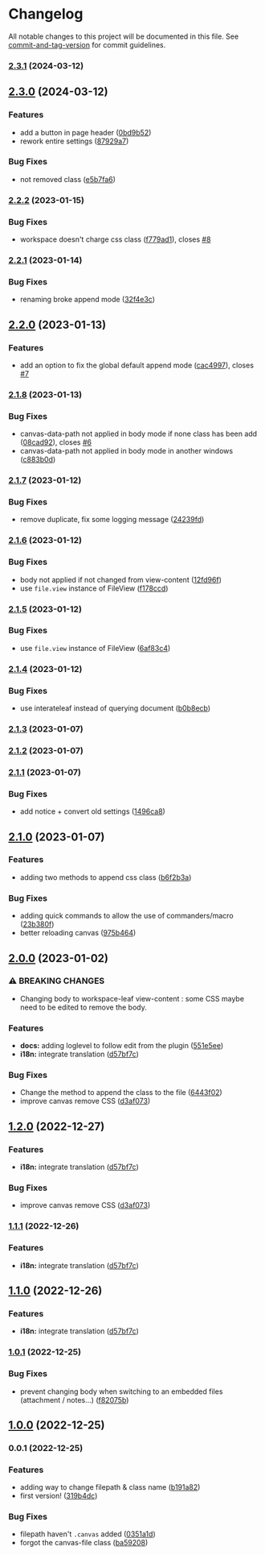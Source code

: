 # Changelog

All notable changes to this project will be documented in this file. See [commit-and-tag-version](https://github.com/absolute-version/commit-and-tag-version) for commit guidelines.

### [2.3.1](https://github.com/Lisandra-dev/obsidian-canvas-css-class/compare/2.3.0...2.3.1) (2024-03-12)

## [2.3.0](https://github.com/Lisandra-dev/obsidian-canvas-css-class/compare/2.2.2...2.3.0) (2024-03-12)


### Features

* add a button in page header ([0bd9b52](https://github.com/Lisandra-dev/obsidian-canvas-css-class/commit/0bd9b527ffb47ae6dbfbfa3fcf3e61497db4e516))
* rework entire settings ([87929a7](https://github.com/Lisandra-dev/obsidian-canvas-css-class/commit/87929a709000d46273f676ef991187a11afa8172))


### Bug Fixes

* not removed class ([e5b7fa6](https://github.com/Lisandra-dev/obsidian-canvas-css-class/commit/e5b7fa69ded468ba0fe103527c953bfd9e66da02))

### [2.2.2](https://github.com/Lisandra-dev/canvas-css-class/compare/2.2.1...2.2.2) (2023-01-15)


### Bug Fixes

* workspace doesn't charge css class ([f779ad1](https://github.com/Lisandra-dev/canvas-css-class/commit/f779ad1b6d181aa9d660bbd0df5a8a92191f82d5)), closes [#8](https://github.com/Lisandra-dev/canvas-css-class/issues/8)

### [2.2.1](https://github.com/Lisandra-dev/canvas-css-class/compare/2.2.0...2.2.1) (2023-01-14)


### Bug Fixes

* renaming broke append mode ([32f4e3c](https://github.com/Lisandra-dev/canvas-css-class/commit/32f4e3c6254b3f81ad3cfa88f9195bcc5e4c7a69))

## [2.2.0](https://github.com/Lisandra-dev/canvas-css-class/compare/2.1.8...2.2.0) (2023-01-13)


### Features

* add an option to fix the global default append mode ([cac4997](https://github.com/Lisandra-dev/canvas-css-class/commit/cac4997867d0bc6b156b97ed64f7d54676eb8e0c)), closes [#7](https://github.com/Lisandra-dev/canvas-css-class/issues/7)

### [2.1.8](https://github.com/Lisandra-dev/canvas-css-class/compare/2.1.7...2.1.8) (2023-01-13)


### Bug Fixes

* canvas-data-path not applied in body mode if none class has been add ([08cad92](https://github.com/Lisandra-dev/canvas-css-class/commit/08cad9262520583de716743339ba25e68ce49b85)), closes [#6](https://github.com/Lisandra-dev/canvas-css-class/issues/6)
* canvas-data-path not applied in body mode in another windows ([c883b0d](https://github.com/Lisandra-dev/canvas-css-class/commit/c883b0de597d6b81aca6335f350010fc0b099ef3))

### [2.1.7](https://github.com/Lisandra-dev/canvas-css-class/compare/2.1.6...2.1.7) (2023-01-12)


### Bug Fixes

* remove duplicate, fix some logging message ([24239fd](https://github.com/Lisandra-dev/canvas-css-class/commit/24239fda2e739afb53f57ce43f1481d6ca7d37d3))

### [2.1.6](https://github.com/Lisandra-dev/canvas-css-class/compare/2.1.5...2.1.6) (2023-01-12)


### Bug Fixes

* body not applied if not changed from view-content ([12fd96f](https://github.com/Lisandra-dev/canvas-css-class/commit/12fd96ff67e1c265db9eb8e19555a75f1b37a1a6))
* use `file.view` instance of FileView ([f178ccd](https://github.com/Lisandra-dev/canvas-css-class/commit/f178ccd09b4f0b2f585f992c176a572cbf97b96b))

### [2.1.5](https://github.com/Lisandra-dev/canvas-css-class/compare/2.1.4...2.1.5) (2023-01-12)


### Bug Fixes

* use `file.view` instance of FileView ([6af83c4](https://github.com/Lisandra-dev/canvas-css-class/commit/6af83c46c9bbd46b2b02fbcf246b64ac2a7bad07))

### [2.1.4](https://github.com/Lisandra-dev/canvas-css-class/compare/2.1.3...2.1.4) (2023-01-12)


### Bug Fixes

* use interateleaf instead of querying document ([b0b8ecb](https://github.com/Lisandra-dev/canvas-css-class/commit/b0b8ecb5b948ff3603fd48c4be6f8a1ab307ee78))

### [2.1.3](https://github.com/Lisandra-dev/canvas-css-class/compare/2.1.2...2.1.3) (2023-01-07)

### [2.1.2](https://github.com/Lisandra-dev/canvas-css-class/compare/2.1.1...2.1.2) (2023-01-07)

### [2.1.1](https://github.com/Lisandra-dev/canvas-css-class/compare/2.1.0...2.1.1) (2023-01-07)


### Bug Fixes

* add notice + convert old settings ([1496ca8](https://github.com/Lisandra-dev/canvas-css-class/commit/1496ca8936e56c2e1f62da7ff5ae3bbb50d40db7))

## [2.1.0](https://github.com/Lisandra-dev/canvas-css-class/compare/2.0.0...2.1.0) (2023-01-07)


### Features

* adding two methods to append css class ([b6f2b3a](https://github.com/Lisandra-dev/canvas-css-class/commit/b6f2b3a986bd4a0ec9c6c279ab6caca2f3d7effd))


### Bug Fixes

* adding quick commands to allow the use of commanders/macro ([23b380f](https://github.com/Lisandra-dev/canvas-css-class/commit/23b380f6731e6a8c259d241efc9b1642c19fb1ad))
* better reloading canvas ([975b464](https://github.com/Lisandra-dev/canvas-css-class/commit/975b464a023540b5f4136871f156acedab69ce0a))

## [2.0.0](https://github.com/Lisandra-dev/canvas-css-class/compare/1.0.1...2.0.0) (2023-01-02)


### ⚠ BREAKING CHANGES

* Changing body to workspace-leaf view-content : some CSS maybe need to be edited to remove the body.

### Features

* **docs:** adding loglevel to follow edit from the plugin ([551e5ee](https://github.com/Lisandra-dev/canvas-css-class/commit/551e5eeea4c80bc8e89be5c8754dd9b7a7ecc82f))
* **i18n:** integrate translation ([d57bf7c](https://github.com/Lisandra-dev/canvas-css-class/commit/d57bf7c8a252343cf783b8d0156d3ae4fecc7c87))


### Bug Fixes

* Change the method to append the class to the file ([6443f02](https://github.com/Lisandra-dev/canvas-css-class/commit/6443f0222af5339bc87ce4994e2b4ae56f48ca8a))
* improve canvas remove CSS ([d3af073](https://github.com/Lisandra-dev/canvas-css-class/commit/d3af0731ebc20ab38f80030ee279c384e3ad5a40))

## [1.2.0](https://github.com/Lisandra-dev/canvas-css-class/compare/1.0.1...1.2.0) (2022-12-27)


### Features

* **i18n:** integrate translation ([d57bf7c](https://github.com/Lisandra-dev/canvas-css-class/commit/d57bf7c8a252343cf783b8d0156d3ae4fecc7c87))


### Bug Fixes

* improve canvas remove CSS ([d3af073](https://github.com/Lisandra-dev/canvas-css-class/commit/d3af0731ebc20ab38f80030ee279c384e3ad5a40))

### [1.1.1](https://github.com/Lisandra-dev/canvas-css-class/compare/1.0.1...1.1.1) (2022-12-26)


### Features

* **i18n:** integrate translation ([d57bf7c](https://github.com/Lisandra-dev/canvas-css-class/commit/d57bf7c8a252343cf783b8d0156d3ae4fecc7c87))

## [1.1.0](https://github.com/Lisandra-dev/canvas-css-class/compare/1.0.1...1.1.0) (2022-12-26)


### Features

* **i18n:** integrate translation ([d57bf7c](https://github.com/Lisandra-dev/canvas-css-class/commit/d57bf7c8a252343cf783b8d0156d3ae4fecc7c87))

### [1.0.1](https://github.com/Lisandra-dev/canvas-css-class/compare/1.0.0...1.0.1) (2022-12-25)


### Bug Fixes

* prevent changing body when switching to an embedded files (attachment / notes...) ([f82075b](https://github.com/Lisandra-dev/canvas-css-class/commit/f82075bb9e38dcf116894a65aa7fa29ee6fb6a42))

## [1.0.0](https://github.com/Lisandra-dev/canvas-css-class/compare/0.0.1...1.0.0) (2022-12-25)

### 0.0.1 (2022-12-25)


### Features

* adding way to change filepath & class name ([b191a82](https://github.com/Lisandra-dev/canvas-css-class/commit/b191a821e95bc04d8f388c39aeb42bb6e4f6c3d8))
* first version! ([319b4dc](https://github.com/Lisandra-dev/canvas-css-class/commit/319b4dc0726fffa607bec91c0663290eb624743a))


### Bug Fixes

* filepath haven't `.canvas` added ([0351a1d](https://github.com/Lisandra-dev/canvas-css-class/commit/0351a1d93dfffc727cd3a9959a439054bdddf83f))
* forgot the canvas-file class ([ba59208](https://github.com/Lisandra-dev/canvas-css-class/commit/ba59208023fdec80ab9b3b570acbec0dc5b45787))
